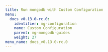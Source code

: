 ```yaml
---
title: Run mongodb with Custom Configuration
menu:
  docs_v0.13.0-rc.0:
    identifier: mg-configuration
    name: Custom Configuration
    parent: mg-mongodb-guides
    weight: 27
menu_name: docs_v0.13.0-rc.0
---
```

